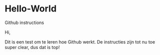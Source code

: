 # Hello-World
Github instructions 

Hi,

Dit is een test om te leren hoe Github werkt. De instructies zijn tot nu toe super clear, dus dat is top! 
